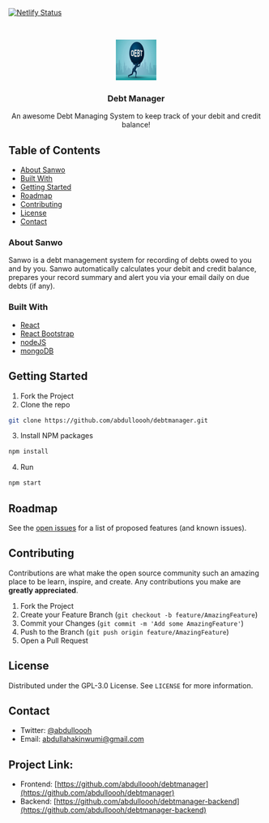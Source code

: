 [![Netlify Status](https://api.netlify.com/api/v1/badges/04f54427-60de-4b6e-8ca6-c0cb6dc72fea/deploy-status)](https://app.netlify.com/sites/objective-payne-026f30/deploys)

<!-- PROJECT LOGO -->
<br />
<p align="center">
  <a href="https://https://github.com/abdulloooh/debtmanager">
    <img src="/public/logo192.png" alt="Logo" width="80" height="80">
  </a>

  <h3 align="center">Debt Manager</h3>

  <p align="center">
    An awesome Debt Managing System to keep track of your debit and credit balance!
  </p>
</p>

<!-- TABLE OF CONTENTS -->

## Table of Contents

- [About Sanwo](#about-sanwo)
- [Built With](#built-with)
- [Getting Started](#getting-started)
- [Roadmap](#roadmap)
- [Contributing](#contributing)
- [License](#license)
- [Contact](#contact)

<!-- ABOUT SANWO -->

### About Sanwo

Sanwo is a debt management system for recording of debts owed to you and by you.
Sanwo automatically calculates your debit and credit balance, prepares your record summary and alert you via your email daily on due debts (if any).

### Built With

- [React](https://reactjs.org/)
- [React Bootstrap](https://react-bootstrap.github.io/)
- [nodeJS](https://nodejs.org/en/)
- [mongoDB](https://www.mongodb.com/)

<!-- GETTING STARTED -->

## Getting Started

1. Fork the Project
2. Clone the repo

```sh
git clone https://github.com/abdulloooh/debtmanager.git
```

3. Install NPM packages

```sh
npm install
```

4. Run

```sh
npm start
```

<!-- ROADMAP -->

## Roadmap

See the [open issues](https://github.com/abdulloooh/debtmanager/issues) for a list of proposed features (and known issues).

<!-- CONTRIBUTING -->

## Contributing

Contributions are what make the open source community such an amazing place to be learn, inspire, and create. Any contributions you make are **greatly appreciated**.

1. Fork the Project
2. Create your Feature Branch (`git checkout -b feature/AmazingFeature`)
3. Commit your Changes (`git commit -m 'Add some AmazingFeature'`)
4. Push to the Branch (`git push origin feature/AmazingFeature`)
5. Open a Pull Request

<!-- LICENSE -->

## License

Distributed under the GPL-3.0 License. See `LICENSE` for more information.

<!-- CONTACT -->

## Contact

- Twitter: [@abdulloooh](https://twitter.com/abdulloooh)
- Email: abdullahakinwumi@gmail.com

## Project Link:

- Frontend: [https://github.com/abdulloooh/debtmanager](https://github.com/abdulloooh/debtmanager)
- Backend: [https://github.com/abdulloooh/debtmanager-backend](https://github.com/abdulloooh/debtmanager-backend)
